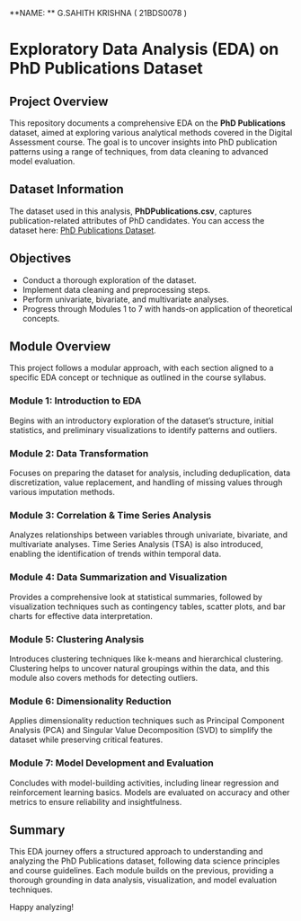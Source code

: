 **NAME: ** G.SAHITH KRISHNA ( 21BDS0078 )
# Exploratory Data Analysis (EDA) on PhD Publications Dataset

## Project Overview
This repository documents a comprehensive EDA on the **PhD Publications** dataset, aimed at exploring various analytical methods covered in the Digital Assessment course. The goal is to uncover insights into PhD publication patterns using a range of techniques, from data cleaning to advanced model evaluation.

## Dataset Information
The dataset used in this analysis, **PhDPublications.csv**, captures publication-related attributes of PhD candidates. You can access the dataset here: [PhD Publications Dataset](https://github.com/sahith-krishna19/EDA/blob/main/PhDPublications.csv).

## Objectives
- Conduct a thorough exploration of the dataset.
- Implement data cleaning and preprocessing steps.
- Perform univariate, bivariate, and multivariate analyses.
- Progress through Modules 1 to 7 with hands-on application of theoretical concepts.

## Module Overview
This project follows a modular approach, with each section aligned to a specific EDA concept or technique as outlined in the course syllabus.

### Module 1: Introduction to EDA
Begins with an introductory exploration of the dataset’s structure, initial statistics, and preliminary visualizations to identify patterns and outliers.

### Module 2: Data Transformation
Focuses on preparing the dataset for analysis, including deduplication, data discretization, value replacement, and handling of missing values through various imputation methods.

### Module 3: Correlation & Time Series Analysis
Analyzes relationships between variables through univariate, bivariate, and multivariate analyses. Time Series Analysis (TSA) is also introduced, enabling the identification of trends within temporal data.

### Module 4: Data Summarization and Visualization
Provides a comprehensive look at statistical summaries, followed by visualization techniques such as contingency tables, scatter plots, and bar charts for effective data interpretation.

### Module 5: Clustering Analysis
Introduces clustering techniques like k-means and hierarchical clustering. Clustering helps to uncover natural groupings within the data, and this module also covers methods for detecting outliers.

### Module 6: Dimensionality Reduction
Applies dimensionality reduction techniques such as Principal Component Analysis (PCA) and Singular Value Decomposition (SVD) to simplify the dataset while preserving critical features.

### Module 7: Model Development and Evaluation
Concludes with model-building activities, including linear regression and reinforcement learning basics. Models are evaluated on accuracy and other metrics to ensure reliability and insightfulness.

## Summary
This EDA journey offers a structured approach to understanding and analyzing the PhD Publications dataset, following data science principles and course guidelines. Each module builds on the previous, providing a thorough grounding in data analysis, visualization, and model evaluation techniques.

Happy analyzing!

